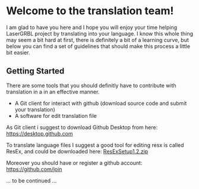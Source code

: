 # Welcome to the translation team!

I am glad to have you here and I hope you will enjoy your time helping LaserGRBL project by translating into your language.
I know this whole thing may seem a bit hard at first, there is definitely a bit of a learning curve, but below you can find a set of guidelines that should make this process a little bit easier.

## Getting Started

There are some tools that you should definitly have to contribute with translation in a in an effective manner.
- A Git client for interact with github (download source code and submit your translation)
- A software for edit translation file

As Git client i suggest to download Github Desktop from here: https://desktop.github.com

To translate language files I suggest a good tool for editing resx is called ResEx, and could be downloaded here:
[ResExSetup1.2.zip](https://github.com/arkypita/LaserGRBL/files/909750/ResExSetup1.2.zip)

Moreover you should have or register a github account: https://github.com/join

... to be continued ...

